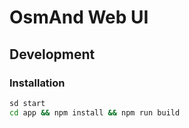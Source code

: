 
# OsmAnd Web UI

## Development
### Installation
```bash
sd start
cd app && npm install && npm run build
```
